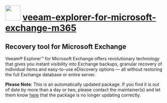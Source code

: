 # <img src="https://cdn.jsdelivr.net/gh/mkevenaar/chocolatey-packages@df05ac24d9d11844318df004b2f9c130bc74a25e/icons/veeam-explorer-for-microsoft-exchange-m365.png" width="48" height="48"/> [veeam-explorer-for-microsoft-exchange-m365](https://community.chocolatey.org/packages/veeam-explorer-for-microsoft-exchange-m365)

## Recovery tool for Microsoft Exchange

Veeam® Explorer™ for Microsoft Exchange offers revolutionary technology that gives you instant visibility into Exchange backups, granular recovery of individual items and easy-to-use eDiscovery options — all without restoring the full Exchange database or entire server.

**Please Note**: This is an automatically updated package. If you find it is
out of date by more than a day or two, please contact the maintainer(s) and
let them know [here](https://github.com/mkevenaar/chocolatey-packages/issues) that the package is no longer updating correctly.
